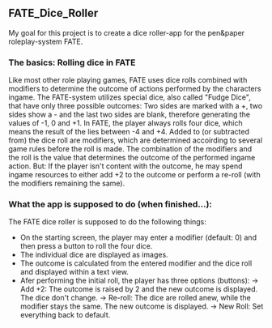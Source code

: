 ## FATE_Dice_Roller

My goal for this project is to create a dice roller-app for the pen&paper roleplay-system FATE.


### The basics: Rolling dice in FATE

Like most other role playing games, FATE uses dice rolls combined with modifiers to determine the outcome of actions performed by the characters ingame.
The FATE-system utilizes special dice, also called "Fudge Dice", that have only three possible outcomes: 
Two sides are marked with a +, two sides show a - and the last two sides are blank, therefore generating the values of -1, 0 and +1.
In FATE, the player always rolls four dice, which means the result of the lies between -4 and +4. 
Added to (or subtracted from) the dice roll are modifiers, which are determined accoirding to several game rules before the roll is made.
The combination of the modifiers and the roll is the value that determines the outcome of the performed ingame action.
But: If the player isn't content with the outcome, he may spend ingame resources to either add +2 to the outcome or perform a re-roll (with the modifiers remaining the same).


### What the app is supposed to do (when finished...):

The FATE dice roller is supposed to do the following things:
- On the starting screen, the player may enter a modifier (default: 0) and then press a button to roll the four dice.
- The individual dice are displayed as images.
- The outcome is calculated from the entered modifier and the dice roll and displayed within a text view.
- Afer performing the initial roll, the player has three options (buttons):
  -> Add +2: The outcome is raised by 2 and the new outcome is displayed. The dice don't change.
  -> Re-roll: The dice are rolled anew, while the modifier stays the same. The new outcome is displayed.
  -> New Roll: Set everything back to default.
